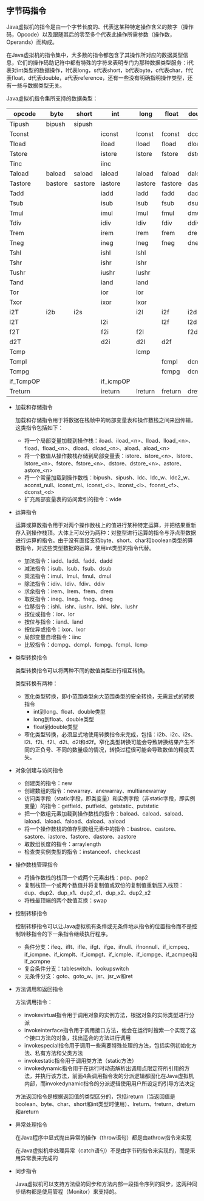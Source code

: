 ## 字节码指令

Java虚拟机的指令是由一个字节长度的、代表这某种特定操作含义的数字（操作码，Opcode）以及跟随其后的零至多个代表此操作所需参数（操作数，Operands）而构成。

在Java虚拟机的指令集中，大多数的指令都包含了其操作所对应的数据类型信息，它们的操作码助记符中都有特殊的字符来表明专门为那种数据类型服务：i代表对int类型的数据操作，l代表long，s代表short，b代表byte，c代表char，f代表float，d代表double，a代表reference，还有一些没有明确指明操作类型，还有一些与数据类型无关。

Java虚拟机指令集所支持的数据类型：

| opcode    | byte    | short   | int       | long    | float   | double  | char    | reference |
| --------- | ------- | ------- | --------- | ------- | ------- | ------- | ------- | --------- |
| Tipush    | bipush  | sipush  |           |         |         |         |         |           |
| Tconst    |         |         | iconst    | lconst  | fconst  | dconst  |         | aconst    |
| Tload     |         |         | iload     | lload   | fload   | dload   |         | aload     |
| Tstore    |         |         | istore    | lstore  | fstore  | dstore  |         | astore    |
| Tinc      |         |         | iinc      |         |         |         |         |           |
| Taload    | baload  | saload  | iaload    | laload  | faload  | daload  | caload  | aaload    |
| Tastore   | bastore | sastore | iastore   | lastore | fastore | dastore | castore | aastore   |
| Tadd      |         |         | iadd      | ladd    | fadd    | dadd    |         |           |
| Tsub      |         |         | isub      | lsub    | fsub    | dsub    |         |           |
| Tmul      |         |         | imul      | lmul    | fmul    | dmul    |         |           |
| Tdiv      |         |         | idiv      | ldiv    | fdiv    | ddiv    |         |           |
| Trem      |         |         | irem      | lrem    | frem    | drem    |         |           |
| Tneg      |         |         | ineg      | lneg    | fneg    | dneg    |         |           |
| Tshl      |         |         | ishl      | lshl    |         |         |         |           |
| Tshr      |         |         | ishr      | lshr    |         |         |         |           |
| Tushr     |         |         | iushr     | lushr   |         |         |         |           |
| Tand      |         |         | iand      | land    |         |         |         |           |
| Tor       |         |         | ior       | lor     |         |         |         |           |
| Txor      |         |         | ixor      | lxor    |         |         |         |           |
| i2T       | i2b     | i2s     |           | i2l     | i2f     | i2d     |         |           |
| l2T       |         |         | l2i       |         | l2f     | l2d     |         |           |
| f2T       |         |         | f2i       | f2l     |         | f2d     |         |           |
| d2T       |         |         | d2i       | d2l     | d2f     |         |         |           |
| Tcmp      |         |         |           | lcmp    |         |         |         |           |
| Tcmpl     |         |         |           |         | fcmpl   | dcmpl   |         |           |
| Tcmpg     |         |         |           |         | fcmpg   | dcmpg   |         |           |
| if_TcmpOP |         |         | if_icmpOP |         |         |         |         | if_acmpOP |
| Treturn   |         |         | ireturn   | lreturn | freturn | dreturn |         | aretrun   |

+ 加载和存储指令

  加载和存储指令用于将数据在栈帧中的局部变量表和操作数栈之间来回传输，这类指令包括如下：

  + 将一个局部变量加载到操作栈：iload、iload\_\<n\>、lload、lload\_\<n\>、fload、fload\_\<n\>、dload、dload\_\<n\>、aload、aload\_\<n\>
  + 将一个数值从操作数栈存储到局部变量表：istore、istore\_\<n\>、lstore、lstore\_\<n\>、fstore、fstore\_\<n\>、dstore、dstore\_\<n\>、astore、astore\_\<n\>
  + 将一个常量加载到操作数栈：bipush、sipush、ldc、ldc_w、ldc2_w、aconst_null、iconst_ml、iconst\_\<i\>、lconst\_\<l\>、fconst\_\<f\>、dconst\_\<d\>
  + 扩充局部变量表的访问索引的指令：wide

+ 运算指令

  运算或算数指令用于对两个操作数栈上的值进行某种特定运算，并把结果重新存入到操作栈顶。大体上可以分为两种：对整型进行运算的指令与浮点型数据进行运算的指令。由于没有直接支持byte、short、char和boolean类型的算数指令，对这些类型数据的运算，使用int类型的指令代替。

  + 加法指令：iadd、ladd、fadd、dadd
  + 减法指令：isub、lsub、fsub、dsub
  + 乘法指令：imul、lmul、fmul、dmul
  + 除法指令：idiv、ldiv、fdiv、ddiv
  + 求余指令：irem、lrem、frem、drem
  + 取反指令：ineg、lneg、fneg、dneg
  + 位移指令：ishl、ishr、iushr、lshl、lshr、lushr
  + 按位或指令：ior、lor
  + 按位与指令：iand、land
  + 按位异或指令：ixor、lxor
  + 局部变量自增指令：iinc
  + 比较指令：dcmpg、dcmpl、fcmpg、fcmpl、lcmp

+ 类型转换指令

  类型转换指令可以将两种不同的数值类型进行相互转换。

  类型转换有两种：

  + 宽化类型转换，即小范围类型向大范围类型的安全转换，无需显式的转换指令
    + int到long、float、double类型
    + long到float、double类型
    + float到double类型
  + 窄化类型转换，必须显式地使用转换指令来完成，包括：i2b、i2c、i2s、l2i、f2i、f2l、d2i、d2l和d2f。窄化类型转换可能会导致转换结果产生不同的正负号、不同的数量级的情况，转换过程很可能会导致数值的精度丢失。

+ 对象创建与访问指令

  + 创建类的指令：new
  + 创建数组的指令：newarray、anewarray、multianewarray
  + 访问类字段（static字段，即类变量）和实例字段（非static字段，即实例变量）的指令：getfield、putfield、getstatic、putstatic
  + 把一个数组元素加载到操作数栈的指令：baload、caload、saload、iaload、laload、faload、daload、aaload
  + 将一个操作数栈的值存到数组元素中的指令：bastroe、castore、sastore、iastore、fastore、dastore、aastore
  + 取数组长度的指令：arraylength
  + 检查类实例类型的指令：instanceof、checkcast

+ 操作数栈管理指令

  + 将操作数栈的栈顶一个或两个元素出栈：pop、pop2
  + 复制栈顶一个或两个数值并将复制值或双份的复制值重新压入栈顶：dup、dup2、dup_x1、dup2_x1、dup_x2、dup2_x2
  + 将栈最顶端的两个数值互换：swap

+ 控制转移指令

  控制转移指令可以让Java虚拟机有条件或无条件地从指令的位置指令而不是控制转移指令的下一条指令继续执行程序。

  + 条件分支：ifeq、iflt、ifle、ifgt、ifge、ifnull、ifnonnull、if_icmpeq、if_icmpne、if_icmplt、if_icmpgt、if_icmple、if_icmpge、if_acmpeq和if_acmpne
  + 复合条件分支：tableswitch、lookupswitch
  + 无条件分支：goto、goto_w、jsr、jsr_w和ret

+ 方法调用和返回指令

  方法调用指令：

  + invokevirtual指令用于调用对象的实例方法，根据对象的实际类型进行分派
  + invokeinterface指令用于调用接口方法，他会在运行时搜索一个实现了这个接口方法的对象，找出适合的方法进行调用
  + invokespecial指令用于调用一些需要特殊处理的方法，包括实例初始化方法、私有方法和父类方法
  + invokestatic指令用于调用类方法（static方法）
  + invokedynamic指令用于在运行时动态解析出调用点限定符所引用的方法，并执行该方法，前面4条调用指令发的分派逻辑都固化在Java虚拟机内部，而invokedynamic指令的分派逻辑使用用户所设定的引导方法决定

  方法返回指令是根据返回值的类型区分的，包括ireturn（当返回值是boolean、byte、char、short和int类型时使用）、lreturn、freturn、dreturn和areturn

+ 异常处理指令

  在Java程序中显式抛出异常的操作（throw语句）都是由athrow指令来实现

  在Java虚拟机中处理异常（catch语句）不是由字节码指令来实现的，而是采用异常表来完成的

+ 同步指令

  Java虚拟机可以支持方法级的同步和方法内部一段指令序列的同步，这两种同步结构都是使用管程（Monitor）来支持的。

